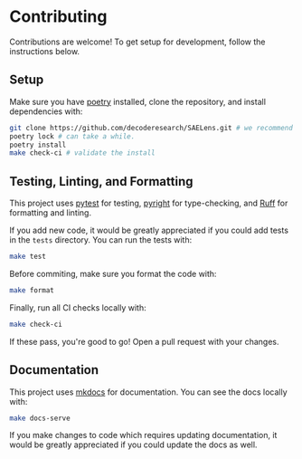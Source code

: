 # Contributing

Contributions are welcome! To get setup for development, follow the instructions below.

## Setup

Make sure you have [poetry](https://python-poetry.org/) installed, clone the repository, and install dependencies with:

```bash
git clone https://github.com/decoderesearch/SAELens.git # we recommend you make a fork for submitting PR's and clone that!
poetry lock # can take a while.
poetry install
make check-ci # validate the install
```

## Testing, Linting, and Formatting

This project uses [pytest](https://docs.pytest.org/en/stable/) for testing, [pyright](https://github.com/microsoft/pyright) for type-checking, and [Ruff](https://docs.astral.sh/ruff/) for formatting and linting.

If you add new code, it would be greatly appreciated if you could add tests in the `tests` directory. You can run the tests with:

```bash
make test
```

Before commiting, make sure you format the code with:

```bash
make format
```

Finally, run all CI checks locally with:

```bash
make check-ci
```

If these pass, you're good to go! Open a pull request with your changes.

## Documentation

This project uses [mkdocs](https://www.mkdocs.org/) for documentation. You can see the docs locally with:

```bash
make docs-serve
```

If you make changes to code which requires updating documentation, it would be greatly appreciated if you could update the docs as well.
